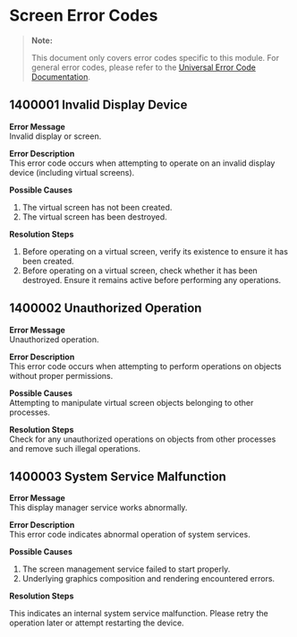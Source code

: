 # Screen Error Codes

> **Note:**
>
> This document only covers error codes specific to this module. For general error codes, please refer to the [Universal Error Code Documentation](cj-errorcode-universal.md).

## 1400001 Invalid Display Device

**Error Message**  
Invalid display or screen.

**Error Description**  
This error code occurs when attempting to operate on an invalid display device (including virtual screens).

**Possible Causes**  

1. The virtual screen has not been created.
2. The virtual screen has been destroyed.

**Resolution Steps**  

1. Before operating on a virtual screen, verify its existence to ensure it has been created.
2. Before operating on a virtual screen, check whether it has been destroyed. Ensure it remains active before performing any operations.

## 1400002 Unauthorized Operation

**Error Message**  
Unauthorized operation.

**Error Description**  
This error code occurs when attempting to perform operations on objects without proper permissions.

**Possible Causes**  
Attempting to manipulate virtual screen objects belonging to other processes.

**Resolution Steps**  
Check for any unauthorized operations on objects from other processes and remove such illegal operations.

## 1400003 System Service Malfunction

**Error Message**  
This display manager service works abnormally.

**Error Description**  
This error code indicates abnormal operation of system services.

**Possible Causes**  

1. The screen management service failed to start properly.
2. Underlying graphics composition and rendering encountered errors.

**Resolution Steps**  

This indicates an internal system service malfunction. Please retry the operation later or attempt restarting the device.